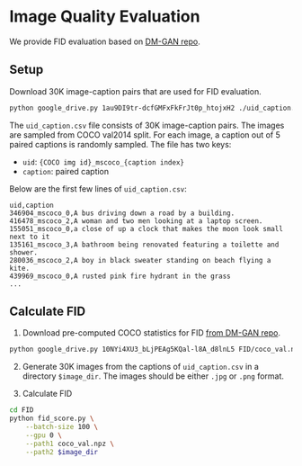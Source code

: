 # Image Quality Evaluation

We provide FID evaluation based on [DM-GAN repo](https://github.com/MinfengZhu/DM-GAN/tree/master/eval/FID).


## Setup
Download 30K image-caption pairs that are used for FID evaluation.

```bash
python google_drive.py 1au9DI9tr-dcfGMFxFkFrJt0p_htojxH2 ./uid_caption.csv
```

The `uid_caption.csv` file consists of 30K image-caption pairs. The images are sampled from COCO val2014 split. For each image, a caption out of 5 paired captions is randomly sampled. The file has two keys:
* `uid`: `{COCO img id}_mscoco_{caption index}`
* `caption`: paired caption

Below are the first few lines of `uid_caption.csv`:
```
uid,caption
346904_mscoco_0,A bus driving down a road by a building.
416478_mscoco_2,A woman and two men looking at a laptop screen.
155051_mscoco_0,a close of up a clock that makes the moon look small next to it
135161_mscoco_3,A bathroom being renovated featuring a toilette and shower.
280036_mscoco_2,A boy in black sweater standing on beach flying a kite.
439969_mscoco_0,A rusted pink fire hydrant in the grass
...
```


## Calculate FID

1) Download pre-computed COCO statistics for FID [from DM-GAN repo](https://drive.google.com/file/d/10NYi4XU3_bLjPEAg5KQal-l8A_d8lnL5).
```bash
python google_drive.py 10NYi4XU3_bLjPEAg5KQal-l8A_d8lnL5 FID/coco_val.npz
```

2) Generate 30K images from the captions of `uid_caption.csv` in a directory `$image_dir`. The images should be either `.jpg` or `.png` format.


3) Calculate FID
```bash
cd FID
python fid_score.py \
    --batch-size 100 \
    --gpu 0 \
    --path1 coco_val.npz \
    --path2 $image_dir
```